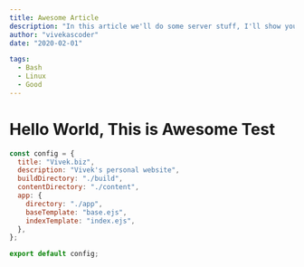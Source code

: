 ```yaml
---
title: Awesome Article
description: "In this article we'll do some server stuff, I'll show you how you create a remote postgresql instance on a virtual machine and connect with your django project."
author: "vivekascoder"
date: "2020-02-01"

tags:
  - Bash
  - Linux
  - Good
---
```


# Hello World, This is Awesome Test

```js
const config = {
  title: "Vivek.biz",
  description: "Vivek's personal website",
  buildDirectory: "./build",
  contentDirectory: "./content",
  app: {
    directory: "./app",
    baseTemplate: "base.ejs",
    indexTemplate: "index.ejs",
  },
};

export default config;
```
